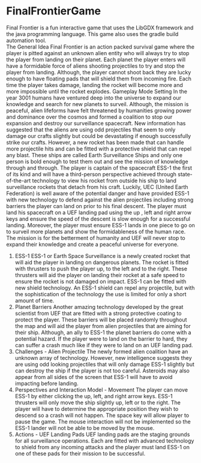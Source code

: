# FinalFrontierGame
Final Frontier is a fun interactive game that uses the LibGDX framework and the java programming language. This game also uses the gradle build automation tool.  
The General Idea
Final Frontier is an action packed survival game where the player is pitted against an unknown alien entity who will always try to stop the player from landing on their planet. Each planet the player enters will have a formidable force of aliens shooting projectiles to try and stop the player from landing. Although, the player cannot shoot back they are lucky enough to have floating pads that will shield them from incoming fire. Each time the player takes damage, landing the rocket will become more and more impossible until the rocket explodes.
Gameplay Mode
Setting
In the year 3001 humans have ventured deep into the universe to expand our knowledge and search for new planets to surveil.  Although, the mission is peaceful, alien lifeforms have felt threatened by humanities growing power and dominance over the cosmos and formed a coalition to stop our expansion and destroy our surveillance spacecraft. New information has suggested that the aliens are using odd projectiles that seem to only damage our crafts slightly but could be devastating if enough successfully strike our crafts. However, a new rocket has been made that can handle more projectile hits and can be fitted with a protective shield that can repel any blast. These ships are called Earth Surveillance Ships and only one person is bold enough to test them out and see the mission of knowledge through and through. The player is captain of the spacecraft ESS-1 the first of its kind and will have a third-person perspective achieved through state-of-the-art technology to view his rocket from outside his ship to land surveillance rockets that detach from his craft. Luckily, UEC (United Earth Federation) is well aware of the potential danger and have provided ESS-1 with new technology to defend against the alien projectiles including strong barriers the player can land on prior to his final descent. The player must land his spacecraft on a UEF landing pad using the up , left and right arrow keys and ensure the speed of the descent is slow enough for a successful landing. Moreover, the player must ensure ESS-1 lands in one piece to go on to surveil more planets and show the formidableness of the human race. The mission is for the betterment of humanity and UEF will never stop to expand their knowledge and create a peaceful universe for everyone.
1. ESS-1
ESS-1 or Earth Space Surveillance is a newly created rocket that will aid the player in landing on dangerous planets.
The rocket is fitted with thrusters to push the player up, to the left and to the right. These thrusters will aid the player on landing their rocket at a safe speed to ensure the rocket is not damaged on impact.
ESS-1 can be fitted with new shield technology. An ESS-1 shield can repel any projectile, but with the sophistication of the technology the use is limited for only a short amount of time. 
2. Planet Barriers
Another amazing technology developed by the great scientist from UEF that are fitted with a strong protective coating to protect the player. These barriers will be placed randomly throughout the map and will aid the player from alien projectiles that are aiming for their ship.
Although, an ally to ESS-1 the planet barriers do come with a potential hazard. If the player were to land on the barrier to hard, they can suffer a crash much like if they were to land on an UEF landing pad.
3. Challenges - Alien Projectile
The newly formed alien coalition have an unknown array of technology. However, new intelligence suggests they are using odd looking projectiles that will only damage ESS-1 slightly but can destroy the ship if the player is not too careful. Asteroids may also appear from all sides of the screen that ESS-1 will have to avoid impacting before landing.
4. Perspectives and Interaction Model - Movement 
The player can move ESS-1 by either clicking the up, left, and right arrow keys. ESS-1 thrusters will only move the ship slightly up, left or to the right. The player will have to determine the appropriate position they wish to descend so a crash will not happen. The space key will allow player to pause the game. The mouse interaction will not be implemented so the ESS-1 lander will not be able to be moved by the mouse. 
5. Actions - UEF Landing Pads 
UEF landing pads are the staging grounds for all surveillance operations. Each are fitted with advanced technology to shield from any incoming attacks and the player must land ESS-1 on one of these pads for their mission to be successful.
